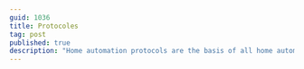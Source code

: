 ```yaml
---
guid: 1036
title: Protocoles
tag: post
published: true
description: "Home automation protocols are the basis of all home automation installations. They are there to make smart objects communicate with each other. Without home automation protocols, we cannot control various and varied modules. Among the current protocols we find among others, zwave, zigbee, rfxcom, enocean, edisio, chacon, bluetooth, wire, etc… . Other interfaces like Alexa, google home, xiaomi home communicate through the internet. By transmitting all the data collected on their servers making the communications public. This could harm the lives of thousands of people. A private protocol is slowly being put in place thanks to various alliances and market players. This promising actor on paper is called home over ip."
---
```

